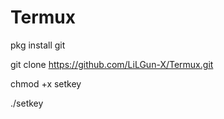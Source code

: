 # Termux
pkg install git 


git clone https://github.com/LiLGun-X/Termux.git

chmod +x setkey

./setkey
